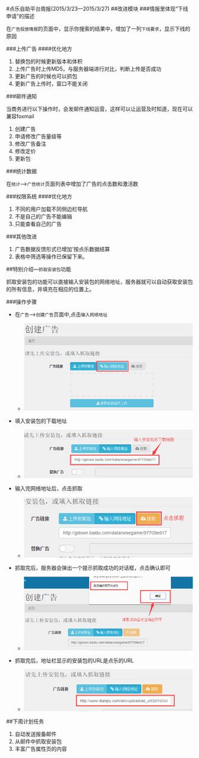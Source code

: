 #点乐自助平台周报(2015/3/23—2015/3/27)
##改进模块
###情报里体现“下线申请”的描述

在`广告投放情报`的页面中，显示你搜索的结果中，增加了一列`下线要求`，显示下线的原因

###上传广告
####优化地方
1. 替换包的时候更新版本和体积
2. 上传广告时上传MD5，与服务器端进行对比，判断上传是否成功
3. 更新广告的时候也可以抓包
4. 更新广告上传时，窗口不能关闭

###邮件通知

当商务进行以下操作时，会发邮件通知运营，这样可以让运营及时知道，现在可以兼容foxmail

1. 创建广告
2. 申请修改广告量级等
3. 修改广告备注
4. 修改定价
5. 更新包

###统计数据

在`统计`—>`广告统计`页面列表中增加了广告的点击数和激活数

###权限系统
####优化地方
1. 不同的用户加载不同侧边栏导航
2. 不是自己的广告不能编辑
3. 只能查看自己的广告

###其他改进
1. 广告数据反馈形式已增加'按点乐数据结算
2. 表格中筛选等操作已保留下来。

##特别介绍—`抓取安装包`功能

抓取安装包的功能可以直接输入安装包的网络地址，服务器就可以自动获取安装包的所有信息，并填充在相应的位置上。

###操作步骤
* 在`广告`—>`创建广告`页面中,点击`输入网络地址`
    * ![step1](images/zhuaqu-step1.png)
   
* 填入安装包的下载地址
    * ![step2](images/zhuaqu-step2.png)
   
* 输入完网络地址后，点击抓取
    * ![step3](images/zhuaqu-step3.png)
   
* 抓取完后，服务器会弹出一个提示抓取成功的对话框，点击确认即可
    * ![step4](images/zhuaqu-step4.png)

* 抓取完后，地址栏显示的安装包的URL是点乐的URL
    * ![step5](images/zhuaqu-step5.png)

##下周计划任务
1. 自动发送报备邮件
2. 从邮件中抓取安装包
3. 丰富广告属性页的内容
